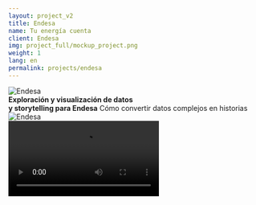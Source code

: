 ```yaml
---
layout: project_v2
title: Endesa
name: Tu energía cuenta
client: Endesa
img: project_full/mockup_project.png
weight: 1
lang: en
permalink: projects/endesa
---
```


<div class="w-100 mt5 mb7 hero">
  <div class="container h-100 flex flex-wrap flex-nowrap-ns items-center justify-between">
    <div class="w-100 w-20-ns mt5 mb4 mt0-ns mb0-ns"><img src="{% asset 'project_full/endesa_logo' @path %}" alt="Endesa" /></div>
    <div class="w-100 w-40-ns f3">
      <strong class="db mb2">
        Exploración y visualización de datos<br />
        y storytelling para Endesa</strong
      >
      <span class="db fw3">Cómo convertir datos complejos en historias</span>
    </div>
    <div class="mt5-ns mr4-ns nl5 nr4 relative">
      <img src="{% asset 'project_full/mobile_screenshot_1' @path %}" alt="Endesa" />
      <div class="absolute" style="top: 14.65%; left: 21.5%; width: 67.53%; height: 100%;">
        <div
          class="absolute w-100 overflow-y-hidden"
          style="height: 71.8%; border-bottom-left-radius: 8.66% 4.21%; border-bottom-right-radius: 8.66% 4.21%;"
        >
          <video class="w-100" src="{% asset 'project_full/video/coverymovilscrollytelling.mp4' @path %}" autoplay loop></video>
        </div>
      </div>
    </div>
  </div>
</div>

<div class="dn-ns">
  <div class="mb7 cf"></div>
  <div class="mb6 cf"></div>
</div>

<div class="container cf">
  <div class="sidebar fl dn db-ns">
    <ul class="list f7 pl0 pr5">
      <li class="mb3 pointer"><a class="link" href="#proyecto">El proyecto</a></li>
      <li class="mb3 pointer"><a class="link" href="#claves">Claves</a></li>
      <li class="mb3 pointer"><a class="link" href="#storytelling">Storytelling</a></li>
      <li class="mb3 pointer"><a class="link" href="#consumo-energia">Visualización</a></li>
      <li class="mb3 pointer"><a class="link" href="#analisis">Análisis de datos</a></li>
      <li class="mb3 pointer"><a class="link" href="#resultado">El resultado</a></li>
    </ul>
  </div>

  <div class="main fl w-100">
    <section class="mb5 mb6-ns">
      <div id="proyecto" class="anchor"></div>
      <div class="cf w-100 mb5 mb6-ns">
        <h3 class="fl w-100 w-col-a-ns mb4">Proyecto</h3>
        <div class="fl w-100 w-col-b-ns">
          <p>
            Tu energía cuenta es un site que explica cómo somos los hogares españoles de acuerdo a nuestro consumo de energía a través de
            análisis de datos, visualizaciones interactivas y reportajes periodísticos.
          </p>
          <p>
            Hemos analizado los datos de consumo eléctrico de millones de hogares españoles para definir una serie de tipos de hogares en
            base a su consumo eléctrico, su composición, y sus actividades.
          </p>
          <p>
            Hemos puesto en contexto los datos de consumo de Endesa con diversas fuentes externas para darles contexto y entender mejor cómo
            somos los hogares españoles. En colaboración con <a href="https://www.webedia.es" target="_blank">Webedia</a> y <a href="https://visualizados.com" target="_blank">Visualizados</a>. Visita el
            proyecto en <a href="https://tuenergiacuenta.com">tuenergiacuenta.com</a>.
          </p>
        </div>
      </div>
      <div id="claves" class="anchor"></div>
      <div class="cf w-100">
        <h3 class="fl w-100 w-col-a-ns mb4">Claves</h3>
        <div class="fl w-100 w-col-b-ns">
          <div class="flex mb5">
            <div class="w-50 pr3 pr5-ns">
              <img class="db mb4 h3" src="{% asset 'project_full/claves-1' @path %}" alt="Exploración y análisis de datos" />
              <strong class="db mb2">Exploración y análisis de datos</strong>
              <p>
                Análisis de millones de registros de consumo eléctrico horario y búsqueda de fuentes de datos públicas y abiertas para
                contextualizar y enriquecer los datos.
              </p>
            </div>
            <div class="w-50">
              <img class="db mb4 h3" src="{% asset 'project_full/claves-2' @path %}" alt="Visualizaciones" />
              <strong class="db mb2">Visualizaciones</strong>
              <p>
                Transformamos los datos complejos en visualizaciones que permiten comprender de forma intuitiva distintas facetas de los
                mismos.
              </p>
            </div>
          </div>
          <div class="flex">
            <div class="w-50 pr3 pr5-ns">
              <img class="db mb4 h3" src="{% asset 'project_full/claves-3' @path %}" alt="Storytelling" />
              <strong class="db mb2">Storytelling</strong>
              <p>Creamos historias a partir de los datos para conectar con los lectores.</p>
            </div>
            <div class="w-50">
              <img class="db mb4 h3" src="{% asset 'project_full/claves-4' @path %}" alt="Storytelling" />
              <strong class="db mb2">Mobile-first</strong>
              <p>Visualizaciones e historias pensadas para que funcionen en móvil de forma nativa.</p>
            </div>
          </div>
        </div>
      </div>
    </section>

    <div class="full-width cf mb5 mb6-ns overflow-hidden image-gallery" style="background-color: #fafafa">
      <h3 class="center mv4 mv5-ns">Iteraciones</h3>
      <div class="flex justify-center" style="margin-bottom: -20px">
        <img src="{% asset 'project_full/iterations_01' @path %}" />
        <img src="{% asset 'project_full/iterations_02' @path %}" />
        <img src="{% asset 'project_full/iterations_03' @path %}" />
        <img src="{% asset 'project_full/iterations_04' @path %}" />
        <img src="{% asset 'project_full/iterations_05' @path %}" />
      </div>
    </div>

    <div id="storytelling" class="anchor"></div>
    <section class="flex flex-wrap-reverse justify-center items-center mb5 mb6-ns">
      <div class="w-100 w-50-ns">
        <h3 class="mb4">Storytelling</h3>
        <p>
          ¿Cómo contar una historia compleja (qué dice el consumo eléctrico de los hogares españoles) en la que el lector a priori puede que
          no tenga demasiado interés?
        </p>
        <p>
          Propusimos utilizar un formato moderno que permite ser profuso en visualizaciones y elementos visuales al tiempo que se mantiene
          el patrón de interacción básico (el scroll). Con el scrollytelling combinamos textos y enfoque periodístico con visualizaciones
          que se transforman y actualizan para acompañar la historia y reforzar los elementos comunicativos.
        </p>
      </div>
      <div class="relative">
        <img src="{% asset 'project_full/mobile_screenshot_1' @path %}" />
        <div class="absolute" style="top: 14.65%; left: 21.5%; width: 67.53%; height: 100%;">
          <div
            class="absolute w-100 overflow-y-hidden"
            style="height: 71.8%; border-bottom-left-radius: 8.66% 4.21%; border-bottom-right-radius: 8.66% 4.21%;"
          >
            <video class="w-100" src="{% asset 'project_full/video/coverymovilscrollytelling.mp4' @path %}" autoplay loop></video>
          </div>
        </div>
      </div>
    </section>

    <section class="mb5 mb6-ns relative">
      <img src="{% asset 'project_full/laptop_screenshot_1' @path %}" />
      <div class="absolute" style="top: 7.328%; left: 16.127%; width: 68.056%; height: 80.029%;">
        <video class="w-100 h-100" src="{% asset 'project_full/video/portatil_scrollytelling.mp4' @path %}" autoplay loop></video>
      </div>
    </section>

    <div id="consumo-energia" class="anchor"></div>
    <section class="mb5 mb6-ns">
      <h3 class="mb4">Visualizando cómo se consume la energía</h3>
      <p>
        Para complementar el scrollytelling hemos diseñado e implementado una serie de <strong>visualizaciones interactivas</strong> que
        exploran y profundizan en distintas dimensiones de los datos.
      </p>
      <p>
        ¿Qué hace cada hogar en cada momento? Analizando datos de consumo eléctrico horario y de la Encuesta de Empleo del Tiempo del INE,
        <strong>visualizamos qué está haciendo cada hogar en cada momento</strong>. Puedes ver de un vistazo cómo cambian las actividades en
        el mismo momento de un tipo de hogar a otro.
      </p>
    </section>

    <section class="mb5 mb6-ns flex justify-center">
      <div class="relative">
        <img class="db" src="{% asset 'project_full/mobile_screenshot_2' @path %}" />
        <div class="absolute" style="top: 9.182%; left: 35.44%; width: 32.72%; height: 100%;">
          <div
            class="absolute w-100 overflow-y-hidden"
            style="height: 77.74%; border-bottom-left-radius: 8.66% 4.21%; border-bottom-right-radius: 8.66% 4.21%;"
          >
            <video class="w-100" src="{% asset 'project_full/video/movilcentralquehacenloshogares.mp4' @path %}" autoplay loop></video>
          </div>
        </div>
      </div>
    </section>

    <div id="reto" class="anchor"></div>
    <section class="mb5 mb6-ns">
      <p>
        <strong>¿Qué ocurre en las grandes ciudades cuando llega el verano?</strong> Analizamos las series temporales de datos para ver cómo
        afecta la llegada del verano en distintas localidades. ¿Se vacían las grandes ciudades? ¿El consumo en las zonas vacaciones aumenta
        considerablemente? La respuesta, de un vistazo.
      </p>
    </section>

    <section class="center mb5 mb6-ns">
      <img src="{% asset 'project_full/laptop_screenshot_2' @path %}" />
    </section>

    <div id="analisis" class="anchor"></div>
    <section class="mb5 mb6-ns">
      <h3 class="mb4">Análisis de datos, ¿cómo lo hemos hecho?</h3>
      <p>
        Los datos esenciales han sido las curvas de consumo en Watios hora de millones de clientes de Endesa a lo largo de distintos
        periodos.
      </p>
      <p>
        Estas curvas han sido procesadas mediante técnicas de análisis de series temporales, lo que ha permitido eliminar el ruido y
        determinar la curva modelo de cada hogar. Sobre estas curvas ha realizado un proceso iterativo de entrenamiento y análisis de
        clusters hasta determinar unos conjuntos de hogares representativos, utilizando una función de entrenamiento que minimizaba la
        distancia de las curvas a todos los clusters.
      </p>
      <p>
        Estos clústers han permitido crear un modelo matemático de clasificación que ha sido empleado a lo largo del proyecto para
        clasificar subconjuntos de curvas, por ejemplo, curvas de cada una de las provincias españolas.
      </p>
      <p>
        Estos modelos también se han aplicado en la Encuesta de Empleo del Tiempo del INE. Para cada una de las actividades principales y
        secundarias y según si sucedían dentro o fuera de casa se han creado unas curvas “virtuales” de consumo eléctrico. Al aplicar dicho
        modelo se han extraído los hogares y las personas de cada una de las tipologías definidas por el cluster. Esto ha permitido extraer
        conclusiones de las actividades y los hábitos por tipología de hogar.
      </p>

      <img class="w-100 mt4" src="{% asset 'project_full/source_code' @path %}" />
    </section>

    <section class="mb5 mb6-ns">
      <div id="resultado" class="anchor"></div>
      <div class="cf">
        <h3 class="fl w-100 w-col-a-ns">Resultado</h3>
        <div class="fl w-100 w-col-b-ns">
          De una base de datos con cientos
          <strong
            >de millones de registros de clientes repartidos por toda España a visualizaciones que te permiten entender los datos</strong
          >
          de un vistazo y una historia para guiarte en su exploración, contextualizando con fuentes de datos externas para explicar otras
          facetas de los datos.
        </div>
      </div>
    </section>

    <div class="full-width mb5 mb6-ns flex justify-center" style="background-color: #ebebeb">
      <img class="db" src="{% asset 'project_full/mockup_project' @path %}" />
    </div>

    <section class="mb5 mb6-ns">
      <h3 class="mb4">Iconos e ilustraciones</h3>
      <div class="flex flex-wrap justify-between items-end mb5">
        <div class="ma1 pa1">
          <img src="{% asset 'project_full/icon-0' @path %}" />
        </div>
        <div class="ma1 pa1">
          <img src="{% asset 'project_full/icon-1' @path %}" />
        </div>
        <div class="ma1 pa1">
          <img src="{% asset 'project_full/icon-2' @path %}" />
        </div>
        <div class="ma1 pa1">
          <img src="{% asset 'project_full/icon-3' @path %}" />
        </div>
        <div class="ma1 pa1">
          <img src="{% asset 'project_full/icon-4' @path %}" />
        </div>
        <div class="ma1 pa1">
          <img src="{% asset 'project_full/icon-5' @path %}" />
        </div>
        <div class="ma1 pa1">
          <img src="{% asset 'project_full/icon-6' @path %}" />
        </div>
        <div class="ma1 pa1">
          <img src="{% asset 'project_full/icon-7' @path %}" />
        </div>
        <div class="ma1 pa1">
          <img src="{% asset 'project_full/icon-8' @path %}" />
        </div>
        <div class="ma1 pa1">
          <img src="{% asset 'project_full/icon-9' @path %}" />
        </div>
        <div class="ma1 pa1">
          <img src="{% asset 'project_full/icon-10' @path %}" />
        </div>
        <div class="ma1 pa1">
          <img src="{% asset 'project_full/icon-11' @path %}" />
        </div>
        <div class="ma1 pa1">
          <img src="{% asset 'project_full/icon-12' @path %}" />
        </div>
      </div>

      <div class="flex flex-wrap justify-between items-end mb5">
        <div class="pa1 ma1">
          <img src="{% asset 'project_full/user-1' @path %}" />
        </div>
        <div class="pa1 ma1">
          <img src="{% asset 'project_full/user-2' @path %}" />
        </div>
        <div class="pa1 ma1">
          <img src="{% asset 'project_full/user-3' @path %}" />
        </div>
        <div class="pa1 ma1">
          <img src="{% asset 'project_full/user-4' @path %}" />
        </div>
        <div class="pa1 ma1">
          <img src="{% asset 'project_full/user-5' @path %}" />
        </div>
        <div class="pa1 ma1">
          <img src="{% asset 'project_full/user-6' @path %}" />
        </div>
      </div>

      <div class="flex flex-wrap justify-center items-end mb5">
        <div class="ma2 pa2">
          <img src="{% asset 'project_full/ilustracion1' @path %}" />
        </div>
        <div class="ma2 pa2">
          <img src="{% asset 'project_full/ilustracion2' @path %}" />
        </div>
        <div class="ma2 pa2">
          <img src="{% asset 'project_full/ilustracion3' @path %}" />
        </div>
        <div class="ma2 pa2">
          <img src="{% asset 'project_full/ilustracion4' @path %}" />
        </div>
        <div class="ma2 pa2">
          <img src="{% asset 'project_full/ilustracion5' @path %}" />
        </div>
        <div class="ma2 pa2">
          <img src="{% asset 'project_full/ilustracion6' @path %}" />
        </div>
      </div>
    </section>

    <section>
      <div class="cf">
        <h3 class="fl w-100 w-col-a-ns">Skills</h3>
        <ul class="fl w-100 w-col-b-ns list pl0">
          <li class="mb2">Análisis de datos</li>
          <li class="mb2">Visualización</li>
          <li class="mb2">Front-end</li>
          <li class="mb2">Diseño visual</li>
        </ul>
      </div>
    </section>
  </div>
</div>

